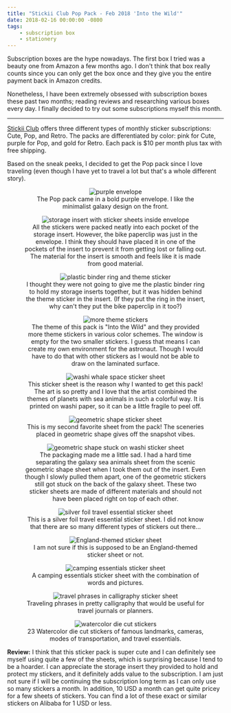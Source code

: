 ```yaml
---
title: "Stickii Club Pop Pack - Feb 2018 'Into the Wild'"
date: 2018-02-16 00:00:00 -0800
tags:
    - subscription box
    - stationery
---
```


Subscription boxes are the hype nowadays. The first box I tried was a beauty one from Amazon a few months ago. I don't think that box really counts since you can only get the box once and they give you the entire payment back in Amazon credits.

Nonetheless, I have been extremely obsessed with subscription boxes these past two months; reading reviews and researching various boxes every day. I finally decided to try out some subscriptions myself this month.

---

[Stickii Club](http://www.stickii.club/) offers three different types of monthly sticker subscriptions: Cute, Pop, and Retro. The packs are differentiated by color: pink for Cute, purple for Pop, and gold for Retro. Each pack is $10 per month plus tax with free shipping.

Based on the sneak peeks, I decided to get the Pop pack since I love traveling (even though I have yet to travel a lot but that's a whole different story).

<figure style="text-align:center;">
    <img src="https://i.imgur.com/yyNkXmI.jpg" alt="purple envelope">
    <figcaption>The Pop pack came in a bold purple envelope. I like the minimalist galaxy design on the front.</figcaption>
</figure>

<figure style="text-align:center;">
    <img src="https://i.imgur.com/Lgq8sz6.jpg" alt="storage insert with sticker sheets inside envelope">
    <figcaption>All the stickers were packed neatly into each pocket of the storage insert. However, the bike paperclip was just in the envelope. I think they should have placed it in one of the pockets of the insert to prevent it from getting lost or falling out. The material for the insert is smooth and feels like it is made from good material.</figcaption>
</figure>

<figure style="text-align:center;">
    <img src="https://imgur.com/wtWxA5d.jpg" alt="plastic binder ring and theme sticker">
    <figcaption>I thought they were not going to give me the plastic binder ring to hold my storage inserts together, but it was hidden behind the theme sticker in the insert. (If they put the ring in the insert, why can't they put the bike paperclip in it too?)</figcaption>
</figure>

<figure style="text-align:center;">
    <img src="https://i.imgur.com/K496BKh.jpg" alt="more theme stickers">
    <figcaption>The theme of this pack is "Into the Wild" and they provided more theme stickers in various color schemes. The window is empty for the two smaller stickers. I guess that means I can create my own environment for the astronaut. Though I would have to do that with other stickers as I would not be able to draw on the laminated surface.</figcaption>
</figure>

<figure style="text-align:center;">
    <img src="https://i.imgur.com/95WEkEh.jpg" alt="washi whale space sticker sheet">
    <figcaption>This sticker sheet is the reason why I wanted to get this pack! The art is so pretty and I love that the artist combined the themes of planets with sea animals in such a colorful way. It is printed on washi paper, so it can be a little fragile to peel off.</figcaption>
</figure>

<figure style="text-align:center;">
    <img src="https://i.imgur.com/GUExK1Z.jpg" alt="geometric shape sticker sheet">
    <figcaption>This is my second favorite sheet from the pack! The sceneries placed in geometric shape gives off the snapshot vibes.</figcaption>
</figure>

<figure style="text-align:center;">
    <img src="https://i.imgur.com/Sg5WbyS.jpg" alt="geometric shape stuck on washi sticker sheet">
    <figcaption>The packaging made me a little sad. I had a hard time separating the galaxy sea animals sheet from the scenic geometric shape sheet when I took them out of the insert. Even though I slowly pulled them apart, one of the geometric stickers still got stuck on the back of the galaxy sheet. These two sticker sheets are made of different materials and should not have been placed right on top of each other.</figcaption>
</figure>

<figure style="text-align:center;">
    <img src="https://i.imgur.com/32Cf6bT.jpg" alt="silver foil travel essential sticker sheet">
    <figcaption>This is a silver foil travel essential sticker sheet. I did not know that there are so many different types of stickers out there...</figcaption>
</figure>

<figure style="text-align:center;">
    <img src="https://i.imgur.com/ytOialu.jpg" alt="England-themed sticker sheet">
    <figcaption>I am not sure if this is supposed to be an England-themed sticker sheet or not.</figcaption>
</figure>

<figure style="text-align:center;">
    <img src="https://i.imgur.com/kERHttU.jpg" alt="camping essentials sticker sheet">
    <figcaption>A camping essentials sticker sheet with the combination of words and pictures.</figcaption>
</figure>

<figure style="text-align:center;">
    <img src="https://i.imgur.com/0UGzlLn.jpg" alt="travel phrases in calligraphy sticker sheet">
    <figcaption>Traveling phrases in pretty calligraphy that would be useful for travel journals or planners.</figcaption>
</figure>

<figure style="text-align:center;">
    <img src="https://i.imgur.com/TWKnvIo.jpg" alt="watercolor die cut stickers">
    <figcaption>23 Watercolor die cut stickers of famous landmarks, cameras, modes of transportation, and travel essentials.</figcaption>
</figure>

**Review:** I think that this sticker pack is super cute and I can definitely see myself using quite a few of the sheets, which is surprising because I tend to be a hoarder. I can appreciate the storage insert they provided to hold and protect my stickers, and it definitely adds value to the subscription. I am just not sure if I will be continuing the subscription long term as I can only use so many stickers a month. In addition, 10 USD a month can get quite pricey for a few sheets of stickers. You can find a lot of these exact or similar stickers on Alibaba for 1 USD or less.
